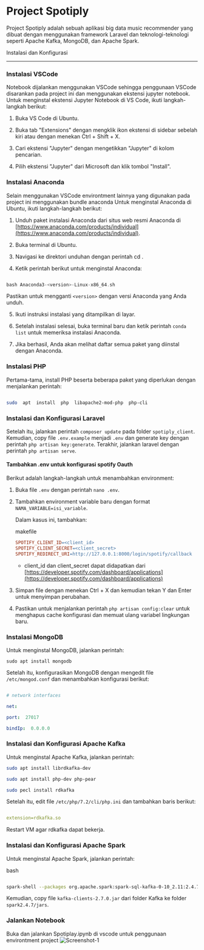 
# Project Spotiply

Project Spotiply adalah sebuah aplikasi big data music recommender yang dibuat dengan menggunakan framework Laravel dan teknologi-teknologi seperti Apache Kafka, MongoDB, dan Apache Spark.

Instalasi dan Konfigurasi

-------------------------
### Instalasi VSCode
Notebook dijalankan menggunakan VSCode sehingga penggunaan VSCode disarankan pada project ini dan menggunakan ekstensi jupyter notebook.
Untuk menginstal ekstensi Jupyter Notebook di VS Code, ikuti langkah-langkah berikut:

1.  Buka VS Code di Ubuntu.
    
2.  Buka tab "Extensions" dengan mengklik ikon ekstensi di sidebar sebelah kiri atau dengan menekan Ctrl + Shift + X.
    
3.  Cari ekstensi "Jupyter" dengan mengetikkan "Jupyter" di kolom pencarian.
    
4.  Pilih ekstensi "Jupyter" dari Microsoft dan klik tombol "Install".

### Instalasi Anaconda
 Selain menggunakan VSCode environtment lainnya yang digunakan pada project ini menggunakan bundle anaconda
Untuk menginstal Anaconda di Ubuntu, ikuti langkah-langkah berikut:


1. Unduh paket instalasi Anaconda dari situs web resmi Anaconda di [https://www.anaconda.com/products/individual](https://www.anaconda.com/products/individual).

2. Buka terminal di Ubuntu.

3. Navigasi ke direktori unduhan dengan perintah cd <path-to-downloads-folder>.

4. Ketik perintah berikut untuk menginstal Anaconda:


```php

bash Anaconda3-<version>-Linux-x86_64.sh

```

Pastikan untuk mengganti `<version>` dengan versi Anaconda yang Anda unduh.

5. Ikuti instruksi instalasi yang ditampilkan di layar.

6. Setelah instalasi selesai, buka terminal baru dan ketik perintah `conda list` untuk memeriksa instalasi Anaconda.

7. Jika berhasil, Anda akan melihat daftar semua paket yang diinstal dengan Anaconda.

### Instalasi PHP

  

Pertama-tama, install PHP beserta beberapa paket yang diperlukan dengan menjalankan perintah:
  

```bash

sudo  apt  install  php  libapache2-mod-php  php-cli

```

  

### Instalasi dan Konfigurasi Laravel

  

Setelah itu, jalankan perintah `composer update` pada folder `spotiply_client`. Kemudian, copy file `.env.example` menjadi `.env` dan generate key dengan perintah `php artisan key:generate`. Terakhir, jalankan laravel dengan perintah `php artisan serve`.

#### Tambahkan .env untuk konfigurasi spotify Oauth

Berikut adalah langkah-langkah untuk menambahkan environment:

    
1.  Buka file `.env` dengan perintah `nano .env`.
    
2.  Tambahkan environment variable baru dengan format `NAMA_VARIABLE=isi_variable`.
    
    Dalam kasus ini, tambahkan:
    
    makefile
    
    ```makefile
    SPOTIFY_CLIENT_ID=<client_id>
    SPOTIFY_CLIENT_SECRET=<client_secret>
    SPOTIFY_REDIRECT_URI=http://127.0.0.1:8000/login/spotify/callback
    ```

    * client_id dan client_secret dapat didapatkan dari [https://developer.spotify.com/dashboard/applications](https://developer.spotify.com/dashboard/applications)
    
3.  Simpan file dengan menekan Ctrl + X dan kemudian tekan Y dan Enter untuk menyimpan perubahan.
    
4.  Pastikan untuk menjalankan perintah `php artisan config:clear` untuk menghapus cache konfigurasi dan memuat ulang variabel lingkungan baru.

  

### Instalasi MongoDB

  

Untuk menginstal MongoDB, jalankan perintah:

  

`sudo apt install mongodb`

  

Setelah itu, konfigurasikan MongoDB dengan mengedit file `/etc/mongod.conf` dan menambahkan konfigurasi berikut:

  

  

```yaml

# network interfaces

net:

port:  27017

bindIp:  0.0.0.0

```

  

### Instalasi dan Konfigurasi Apache Kafka

  

Untuk menginstal Apache Kafka, jalankan perintah:

  

```bash
sudo apt install librdkafka-dev 

sudo apt install php-dev php-pear 

sudo pecl install rdkafka
```

  

Setelah itu, edit file `/etc/php/7.2/cli/php.ini` dan tambahkan baris berikut:

  

```yaml

extension=rdkafka.so

```

  

Restart VM agar rdkafka dapat bekerja.

  

### Instalasi dan Konfigurasi Apache Spark

  

Untuk menginstal Apache Spark, jalankan perintah:

  

bash

  

```bash

spark-shell --packages org.apache.spark:spark-sql-kafka-0-10_2.11:2.4.7, org.mongodb.spark:mongo-spark-connector_2.11:2.4.1

```

  

Kemudian, copy file `kafka-clients-2.7.0.jar` dari folder Kafka ke folder `spark2.4.7/jars`.

### Jalankan Notebook
Buka dan jalankan Spotiplay.ipynb di vscode untuk penggunaan environtment project
<img src="https://i.ibb.co/Lx4VBKZ/Screenshot-1.jpg" alt="Screenshot-1" border="0">